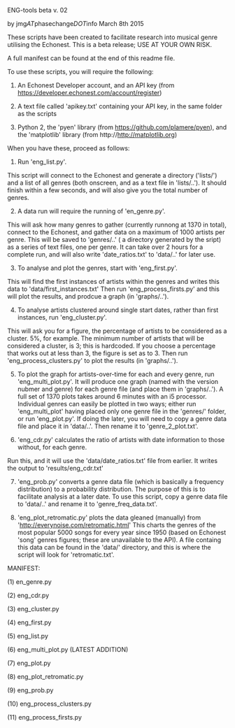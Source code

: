 ENG-tools beta
v. 02

by jmg*AT*phasechange*DOT*info
March 8th 2015

These scripts have been created to facilitate research into musical genre utilising the Echonest.
This is a beta release; USE AT YOUR OWN RISK. 

A full manifest can be found at the end of this readme file. 

To use these scripts, you will require the following:

1) An Echonest Developer account, and an API key (from https://developer.echonest.com/account/register)

2) A text file called 'apikey.txt' containing your API key, in the same folder as the scripts

3) Python 2, the 'pyen' library (from https://github.com/plamere/pyen), and the 'matplotlib' library (from http://http://matplotlib.org)

When you have these, proceed as follows:

1) Run 'eng_list.py'. 

This script will connect to the Echonest and generate a directory ('lists/') and a list of all genres (both onscreen, and as a text file in 'lists/..'). It should finish within a few seconds, and will also give you the total number of genres. 

2) A data run will require the running of 'en_genre.py'. 

This will ask how many genres to gather (currently runnong at 1370 in total), connect to the Echonest, and gather data on a maximum of 1000 artists per genre. This will be saved to 'genres/..' ( a directory generated by the sript) as a series of text files, one per genre. It can take over 2 hours for a complete run, and will also write 'date_ratios.txt' to 'data/..' for later use. 

3) To analyse and plot the genres, start with 'eng_first.py'.

This will find the first instances of artists within the genres and writes this data to 'data/first_instances.txt'
Then run 'eng_process_firsts.py' and this will plot the results, and prodcue a graph (in 'graphs/..'). 

4) To analyse artists clustered around single start dates, rather than first instances, run 'eng_cluster.py'. 

This will ask you for a figure, the percentage of artists to be considered as a cluster. 5%, for example. The minimum number of artists that will be considered a cluster, is 3; this is hardcoded. If you choose a percentage that works out at less than 3, the figure is set as to 3. Then run 'eng_process_clusters.py' to plot the results (in 'graphs/..'). 

5) To plot the graph for artists-over-time for each and every genre, run 'eng_multi_plot.py'. It will produce one graph (named with the version nubmer and genre) for each genre file (and place them in 'graphs/..'). A full set of 1370 plots takes around 6 minutes with an i5 processor. Individual genres can easily be plotted in two ways; either run 'eng_multi_plot' having placed only one genre file in the 'genres/' folder, or run 'eng_plot.py'. If doing the later, you will need to copy a genre data file and place it in 'data/..'. Then rename it to 'genre_2_plot.txt'. 

6) 'eng_cdr.py' calculates the ratio of artists with date information to those without, for each genre.

Run this, and it will use the 'data/date_ratios.txt' file from earlier. It writes the output to 'results/eng_cdr.txt'

7) 'eng_prob.py' converts a genre data file (which is basically a frequency distribution) to a probability distribution. The purpose of this is to facilitate analysis at a later date. To use this script, copy a genre data file to 'data/..' and rename it to 'genre_freq_data.txt'. 

8) 'eng_plot_retromatic.py' plots the data gleaned (manually) from 'http://everynoise.com/retromatic.html' This charts the genres of the most popular 5000 songs for every year since 1950 (based on Echonest 'song' genres figures; these are unavailable to the API). A file containg this data can be found in the 'data/' directory, and this is where the script will look for 'retromatic.txt'.

MANIFEST: 

(1) en_genre.py

(2) eng_cdr.py

(3) eng_cluster.py

(4) eng_first.py

(5) eng_list.py

(6) eng_multi_plot.py (LATEST ADDITION)

(7) eng_plot.py

(8) eng_plot_retromatic.py

(9) eng_prob.py

(10) eng_process_clusters.py

(11) eng_process_firsts.py
